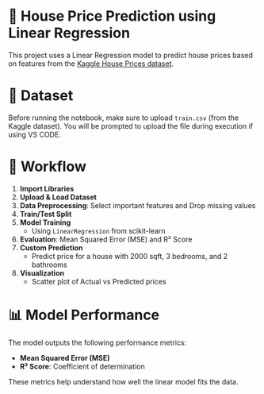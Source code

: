 # 🏡 House Price Prediction using Linear Regression

This project uses a Linear Regression model to predict house prices based on features from the [Kaggle House Prices dataset](https://www.kaggle.com/competitions/house-prices-advanced-regression-techniques/data).

# 📁 Dataset
Before running the notebook, make sure to upload `train.csv` (from the Kaggle dataset).  You will be prompted to upload the file during execution if using VS CODE.

# 🚀 Workflow

1. **Import Libraries**
2. **Upload & Load Dataset**
3. **Data Preprocessing**:  Select important features and Drop missing values
4. **Train/Test Split**
5. **Model Training**
   - Using `LinearRegression` from scikit-learn
6. **Evaluation**:  Mean Squared Error (MSE) and  R² Score
7. **Custom Prediction**
   - Predict price for a house with 2000 sqft, 3 bedrooms, and 2 bathrooms
8. **Visualization**
   - Scatter plot of Actual vs Predicted prices

# 📊 Model Performance
The model outputs the following performance metrics:
- **Mean Squared Error (MSE)**
- **R² Score**: Coefficient of determination

These metrics help understand how well the linear model fits the data.
